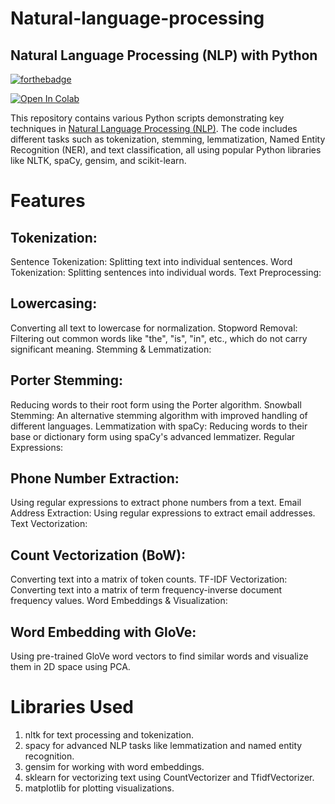 #    **Natural-language-processing**
## Natural Language Processing (NLP) with Python
[![forthebadge](https://forthebadge.com/images/badges/made-with-python.svg)](https://www.python.org/)

[![Open In Colab](https://colab.research.google.com/assets/colab-badge.svg)](https://colab.research.google.com/github/https://github.com/MohammadHossein-esmaili/computer-vision/blob/main/pet_image_segmentation_Unet.ipynb)



This repository contains various Python scripts demonstrating key techniques in [Natural Language Processing (NLP)](https://aws.amazon.com/what-is/nlp/#:~:text=Natural%20language%20processing%20(NLP)%20is,manipulate%2C%20and%20comprehend%20human%20language.). The code includes different tasks such as tokenization, stemming, lemmatization, Named Entity Recognition (NER), and text classification, all using popular Python libraries like NLTK, spaCy, gensim, and scikit-learn.

# Features
## Tokenization:

Sentence Tokenization: Splitting text into individual sentences.
Word Tokenization: Splitting sentences into individual words.
Text Preprocessing:

## Lowercasing: 

Converting all text to lowercase for normalization.
Stopword Removal: Filtering out common words like "the", "is", "in", etc., which do not carry significant meaning.
Stemming & Lemmatization:

## Porter Stemming: 

Reducing words to their root form using the Porter algorithm.
Snowball Stemming: An alternative stemming algorithm with improved handling of different languages.
Lemmatization with spaCy: Reducing words to their base or dictionary form using spaCy's advanced lemmatizer.
Regular Expressions:

## Phone Number Extraction: 

Using regular expressions to extract phone numbers from a text.
Email Address Extraction: Using regular expressions to extract email addresses.
Text Vectorization:

## Count Vectorization (BoW): 

Converting text into a matrix of token counts.
TF-IDF Vectorization: Converting text into a matrix of term frequency-inverse document frequency values.
Word Embeddings & Visualization:

## Word Embedding with GloVe: 

Using pre-trained GloVe word vectors to find similar words and visualize them in 2D space using PCA.

# Libraries Used
   1. nltk for text processing and tokenization.
   2. spacy for advanced NLP tasks like lemmatization and named entity recognition.
   3. gensim for working with word embeddings.
   4. sklearn for vectorizing text using CountVectorizer and TfidfVectorizer.
   5. matplotlib for plotting visualizations.
